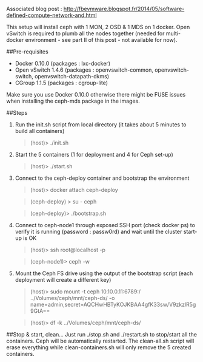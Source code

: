 Associated blog post : http://fbevmware.blogspot.fr/2014/05/software-defined-compute-network-and.html

This setup will install ceph with 1 MON, 2 OSD & 1 MDS on 1 docker.
Open vSwitch is required to plumb all the nodes together (needed for multi-docker environment - see part II of this post - not available for now).

##Pre-requisites

- Docker 0.10.0 (packages : lxc-docker)
- Open vSwitch 1.4.6 (packages : openvswitch-common, openvswitch-switch, openvswitch-datapath-dkms)
- CGroup 1.1.5 (packages : cgroup-lite)

Make sure you use Docker 0.10.0 otherwise there might be FUSE issues when installing the ceph-mds package in the images.


##Steps

1. Run the init.sh script from local directory (it takes about 5 minutes to build all containers) 
	> (host)> ./init.sh

2. Start the 5 containers (1 for deployment and 4 for Ceph set-up)
	> (host)> ./start.sh

3. Connect to the ceph-deploy container and bootstrap the environment
	> (host)> docker attach ceph-deploy

	> (ceph-deploy) > su - ceph

	> (ceph-deploy)> ./bootstrap.sh


4. Connect to ceph-node1 through exposed SSH port (check docker ps) to verify it is running (password : passw0rd) and wait until the cluster start-up is OK
	> (host)> ssh root@localhost -p <exposed port for ceph-node1>

	> (ceph-node1)> ceph -w

5. Mount the Ceph FS drive using the output of the bootstrap script (each deployment will create a different key)
	> (host)> sudo mount -t ceph 10.10.0.11:6789:/ ../Volumes/ceph/mnt/ceph-ds/ -o name=admin,secret=AQCHwHBTyKOJKBAA4gfK33sw/V9zkzlR5g9GtA==

	> (host)> df -k ../Volumes/ceph/mnt/ceph-ds/


##Stop & start, clean... 
Just run ./stop.sh and ./restart.sh to stop/start all the containers. Ceph will be automatically restarted.
The clean-all.sh script will erase everything while clean-containers.sh will only remove the 5 created containers.

